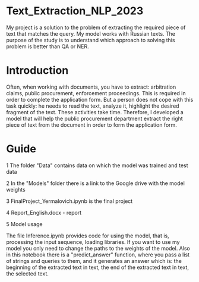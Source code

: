 # Text_Extraction_NLP_2023
<p>My project is a solution to the problem of extracting the required piece of text that matches the query. My model works with Russian texts. The purpose of the study is to understand which approach to solving this problem is better than QA or NER.</p>
<p><h1>Introduction</h1></p></p>
Often, when working with documents, you have to extract: arbitration claims, public procurement, enforcement proceedings. This is required in order to complete the application form. But a person does not cope with this task quickly: he needs to read the text, analyze it, highlight the desired fragment of the text. These activities take time. Therefore, I developed a model that will help the public procurement department extract the right piece of text from the document in order to form the application form.
<p></p><h1>Guide</h1></p>
<p>1 The folder "Data" contains data on which the model was trained and test data</p>
<p>2 In the "Models" folder there is a link to the Google drive with the model weights</p>
<p>3 FinalProject_Yermalovich.ipynb is the final project</p>
<p>4 Report_English.docx - report</p>
<p>5 Model usage</p></p>
The file Inference.ipynb provides code for using the model, that is, processing the input sequence, loading libraries. If you want to use my model you only need to change the paths to the weights of the model. Also in this notebook there is a "predict_answer" function, where you pass a list of strings and queries to them, and it generates an answer which is: the beginning of the extracted text in text, the end of the extracted text in text, the selected text.
